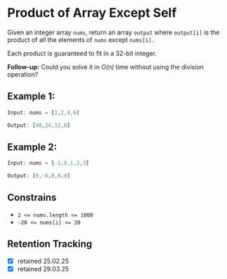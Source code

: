 # Product of Array Except Self

Given an integer array `nums`, return an array `output` where `output[i]` is the product of all the elements of `nums` except `nums[i]`.

Each product is guaranteed to fit in a 32-bit integer.

**Follow-up:** Could you solve it in *O(n)* time without using the division operation?

## Example 1:

```ts
Input: nums = [1,2,4,6]

Output: [48,24,12,8]
```

## Example 2:

```ts
Input: nums = [-1,0,1,2,3]

Output: [0,-6,0,0,0]
```

## Constrains

- `2 <= nums.length <= 1000`
- `-20 <= nums[i] <= 20`

## Retention Tracking

- [x] retained 25.02.25
- [x] retained 29.03.25